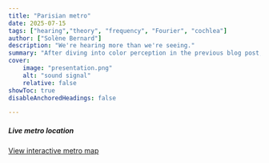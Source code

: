 ```yaml
---
title: "Parisian metro" 
date: 2025-07-15
tags: ["hearing","theory", "frequency", "Fourier", "cochlea"]
author: ["Solène Bernard"]
description: "We're hearing more than we're seeing." 
summary: "After diving into color perception in the previous blog post, I got interested into understanding more another sensor that mammals have: hearing. Light is a electromagnetic wave, where sound is a mechanical one, but the comparison is relevant because both sound and light signals can be described as a spectrum of wavelenght." 
cover:
    image: "presentation.png"
    alt: "sound signal"
    relative: false
showToc: true
disableAnchoredHeadings: false

---
```


##### Live metro location
[View interactive metro map](metro_map.html)